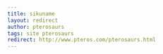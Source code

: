 ```yaml
---
title: sikuname
layout: redirect
author: pterosaurs
tags: site pterosaurs
redirect: http://www.pteros.com/pterosaurs.html
---
```

